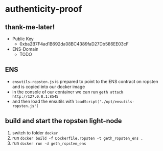 # authenticity-proof

## thank-me-later!

*  Public Key
    *  0xba2B7F4ad1B692da08BC4389faD27Db586EE03cF
*  ENS-Domain
    * TODO

## ENS
*  `ensutils-ropsten.js` is prepared to point to the ENS contract on ropsten and is copied into our docker image
*  in the console of our container we can run `geth attach http://127.0.0.1:8545`
*  and then load the ensutils with `loadScript("./opt/ensutils-ropsten.js")`

## build and start the ropsten light-node
1.  switch to folder `docker`
2.  run `docker build -f Dockerfile.ropsten -t geth_ropsten_ens .`
3.  run `docker run -d geth_ropsten_ens`